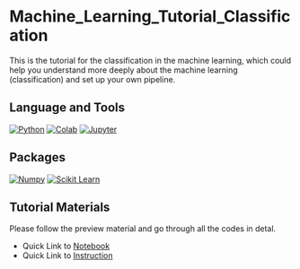 # Machine_Learning_Tutorial_Classification
This is the tutorial for the classification in the machine learning, which could help you understand more deeply about the machine learning (classification) and set up your own pipeline.

## Language and Tools
[![Python](https://img.shields.io/badge/Python-3776AB?style=for-the-badge&logo=python&logoColor=white)](https://docs.python.org/3/tutorial/)
[![Colab](https://img.shields.io/badge/Colab-F9AB00?style=for-the-badge&logo=googlecolab&color=525252)](https://colab.research.google.com/notebooks/intro.ipynb)
[![Jupyter](https://img.shields.io/badge/Jupyter-F37626.svg?&style=for-the-badge&logo=Jupyter&logoColor=white)](https://jupyter.org/)

## Packages
[![Numpy](https://img.shields.io/badge/Numpy-777BB4?style=for-the-badge&logo=numpy&logoColor=white)](https://numpy.org/doc/stable/user/quickstart.html)
[![Scikit Learn](https://img.shields.io/badge/scikit_learn-F7931E?style=for-the-badge&logo=scikit-learn&logoColor=white)](https://scikit-learn.org/stable/tutorial/index.html)

## Tutorial Materials
Please follow the preview material and go through all the codes in detal.

- Quick Link to [Notebook](https://github.com/techx-cv/Machine_Learning_Tutorial_Classification/blob/main/Notebook/Classification.ipynb)
- Quick Link to [Instruction](https://github.com/techx-cv/Machine_Learning_Tutorial_Classification/blob/main/Instruction/Classification.pdf)